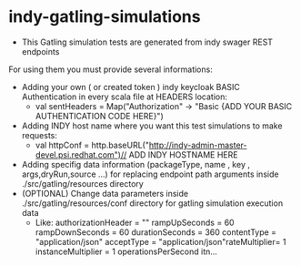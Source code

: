 # indy-gatling-simulations

- This Gatling simulation tests are generated from indy swager REST endpoints

For using them you must provide several informations:

  - Adding your own ( or created token ) indy keycloak BASIC Authentication in every scala file at HEADERS location:
    - val sentHeaders =  Map("Authorization" -> "Basic {ADD YOUR BASIC AUTHENTICATION CODE HERE}")
  - Adding INDY host name where you want this test simulations to make requests:
    - val httpConf = http.baseURL("http://indy-admin-master-devel.psi.redhat.com")// ADD INDY HOSTNAME HERE
  - Adding specifig data information (packageType, name , key , args,dryRun,source ...) for replacing endpoint path arguments inside ./src/gatling/resources directory
  - (OPTIONAL) Change data parameters inside ./src/gatling/resources/conf directory for gatling simulation execution data 
    - Like: authorizationHeader = ""  rampUpSeconds = 60 rampDownSeconds = 60  durationSeconds = 360 contentType = "application/json" acceptType = "application/json"rateMultiplier= 1 instanceMultiplier = 1 operationsPerSecond itn...
